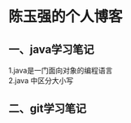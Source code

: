 **陈玉强的个人博客**  
=========  
**一、java学习笔记** 
-------
1.java是一门面向对象的编程语言  
2.java 中区分大小写   

**二、git学习笔记**  
-------
  

